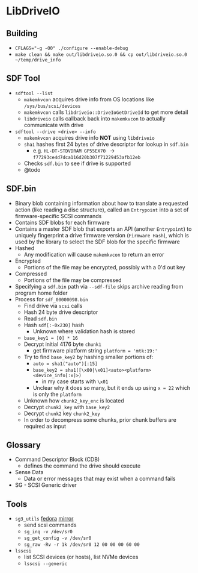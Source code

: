 # LibDriveIO

## Building

- `CFLAGS="-g -O0" ./configure --enable-debug`
- `make clean && make out/libdriveio.so.0 && cp out/libdriveio.so.0 ~/temp/drive_info`

## SDF Tool

- `sdftool --list`
    - `makemkvcon` acquires drive info from OS locations like `/sys/bus/scsi/devices`
    - `makemkvcon` calls `libdriveio::DriveIoGetDriveId` to get more detail
    - `libdriveio` calls callback back into `makemkvcon` to actually communicate with drive
- `sdftool --drive <drive> --info`
    - `makemkvcon` acquires drive info **NOT** using `libdriveio`
    - `sha1` hashes first 24 bytes of drive descriptor for lookup in `sdf.bin`
        - e.g. `HL-DT-STDVDRAM GP55EX70 ` -> `f77293ce4d7dca116d20b307f71229453afb12eb`
    - Checks `sdf.bin` to see if drive is supported
    - @todo

## SDF.bin

- Binary blob containing information about how to translate a requested action (like reading a disc structure), called an `Entrypoint` into a set of firmware-specific SCSI commands
- Contains SDF blobs for each firmware
- Contains a master SDF blob that exports an API (another `Entrypoint`) to uniquely fingerprint a drive firmware version (`Firmware Hash`), which is used by the library to select the SDF blob for the specific firmware
- Hashed
    - Any modification will cause `makemkvcon` to return an error
- Encrypted
    - Portions of the file may be encrypted, possibly with a 0'd out key
- Compressed
    - Portions of the file may be compressed
- Specifying a `sdf.bin` path via `--sdf-file` skips archive reading from program home folder
- Process for `sdf_00000098.bin`
    - Find drive via `scsi` calls
    - Hash 24 byte drive descriptor
    - Read `sdf.bin`
    - Hash `sdf[:-0x230]` hash
        - Unknown where validation hash is stored
    - `base_key1 = [0] * 16`
    - Decrypt initial 4176 byte `chunk1`
        - get firmware platform string `platform = 'mtk:19:'`
    - Try to find `base_key2` by hashing smaller portions of:
        - `auto = sha1("auto")[:15]`
        - `base_key2 = sha1([\x00|\x01]<auto><platform><device_info[:x]>)`
            - in my case starts with `\x01`
        - Unclear why it does so many, but it ends up using `x = 22` which is only the `platform`
    - Unknown how `chunk2_key_enc` is located
    - Decrypt `chunk2_key` with `base_key2`
    - Decrypt `chunk2` key `chunk2_key`
    - In order to decompress some chunks, prior chunk buffers are required as input

## Glossary

- Command Descriptor Block (CDB)
    - defines the command the drive should execute
- Sense Data
    - Data or error messages that may exist when a command fails
- SG - SCSI Generic driver

## Tools

- `sg3_utils` [fedora](https://packages.fedoraproject.org/pkgs/sg3_utils/sg3_utils/) [mirror](https://github.com/hreinecke/sg3_utils)
    - send scsi commands 
    - `sg_inq -v /dev/sr0`
    - `sg_get_config -v /dev/sr0`
    - `sg_raw -Rv -r 1k /dev/sr0 12 00 00 00 60 00`
- `lsscsi`
    - list SCSI devices (or hosts), list NVMe devices
    - `lsscsi --generic`
